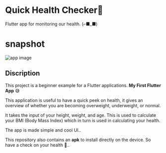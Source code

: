 # Quick Health Checker💪

Flutter app for monitoring our health. (⌐■_■)

# snapshot
![app image](https://github.com/ralphcoder/quick-health-checker/blob/master/covid%20health_compressed.jpg)

## Discription

This project is a beginner example for a Flutter applications.
**My First Flutter App** 😅

This application is useful to have a quick peek on health, it gives an overview of whether you are becoming overweight, underweight, or normal.

It takes the input of your height, weight, and age. This is used to calculate your BMI (Body Mass Index) which in turn is used in calculating your health.

The app is made simple and cool UI..

This repository also contains an **apk** to install directly on the device. 
So have a check on your health 💪..




